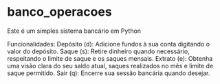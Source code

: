 # banco_operacoes
Este é um simples sistema bancário em Python

Funcionalidades:
Depósito (d): Adicione fundos à sua conta digitando o valor do depósito.
Saque (s): Retire dinheiro quando necessário, respeitando o limite de saque e os saques mensais.
Extrato (e): Obtenha uma visão clara do seu saldo atual, saques realizados no mês e limite de saque permitido.
Sair (q): Encerre sua sessão bancária quando desejar.


